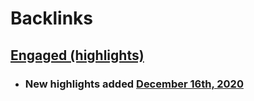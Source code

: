 
# Backlinks
## [Engaged (highlights)](<Engaged (highlights).md>)
- ### New highlights added [December 16th, 2020](<December 16th, 2020.md>)

